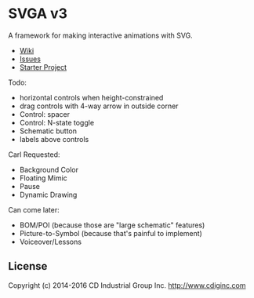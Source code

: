 # SVGA v3

A framework for making interactive animations with SVG.

* [Wiki](https://github.com/cdig/svga/wiki)
* [Issues](https://github.com/cdig/svga/issues)
* [Starter Project](https://github.com/cdig/svg-activity-starter)

Todo:
* horizontal controls when height-constrained
* drag controls with 4-way arrow in outside corner
* Control: spacer
* Control: N-state toggle
* Schematic button
* labels above controls

Carl Requested:
* Background Color
* Floating Mimic
* Pause
* Dynamic Drawing

Can come later:
* BOM/POI (because those are "large schematic" features)
* Picture-to-Symbol (because that's painful to implement)
* Voiceover/Lessons


## License
Copyright (c) 2014-2016 CD Industrial Group Inc. http://www.cdiginc.com
